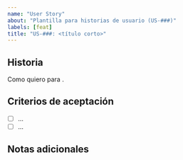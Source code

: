 ```yaml
---
name: "User Story"
about: "Plantilla para historias de usuario (US-###)"
labels: [feat]
title: "US-###: <título corto>"
---
```


## Historia
Como **<tipo de usuario>** quiero **<objetivo>** para **<beneficio>**.

## Criterios de aceptación
- [ ] ...
- [ ] ...

## Notas adicionales
